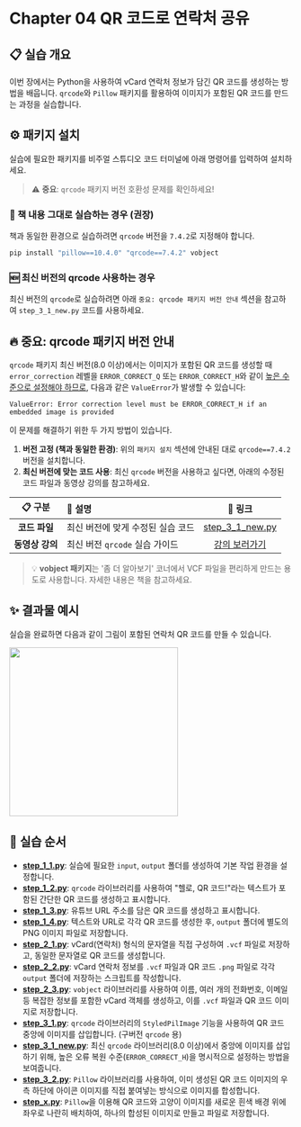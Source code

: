 # Chapter 04 QR 코드로 연락처 공유

## 📋 실습 개요
이번 장에서는 Python을 사용하여 vCard 연락처 정보가 담긴 QR 코드를 생성하는 방법을 배웁니다. `qrcode`와 `Pillow` 패키지를 활용하여 이미지가 포함된 QR 코드를 만드는 과정을 실습합니다.

## ⚙️ 패키지 설치
실습에 필요한 패키지를 비주얼 스튜디오 코드 터미널에 아래 명령어를 입력하여 설치하세요.

> ⚠️ **중요**: `qrcode` 패키지 버전 호환성 문제를 확인하세요!

### 📖 책 내용 그대로 실습하는 경우 (권장)
책과 동일한 환경으로 실습하려면 `qrcode` 버전을 `7.4.2`로 지정해야 합니다.
```bash
pip install "pillow==10.4.0" "qrcode==7.4.2" vobject
```

### 🆕 최신 버전의 qrcode 사용하는 경우
최신 버전의 `qrcode`로 실습하려면 아래 `중요: qrcode 패키지 버전 안내` 섹션을 참고하여 `step_3_1_new.py` 코드를 사용하세요.

## 🔥 중요: qrcode 패키지 버전 안내
`qrcode` 패키지 최신 버전(8.0 이상)에서는 이미지가 포함된 QR 코드를 생성할 때 `error_correction` 레벨을 `ERROR_CORRECT_Q` 또는 `ERROR_CORRECT_H`와 같이 [높은 수준으로 설정해야 하므로](https://pypi.org/project/qrcode/), 다음과 같은 `ValueError`가 발생할 수 있습니다:

```
ValueError: Error correction level must be ERROR_CORRECT_H if an embedded image is provided
```

이 문제를 해결하기 위한 두 가지 방법이 있습니다.

1.  **버전 고정 (책과 동일한 환경)**: 위의 `패키지 설치` 섹션에 안내된 대로 `qrcode==7.4.2` 버전을 설치합니다.
2.  **최신 버전에 맞는 코드 사용**: 최신 `qrcode` 버전을 사용하고 싶다면, 아래의 수정된 코드 파일과 동영상 강의를 참고하세요.

| 📋 구분 | 📝 설명 | 🔗 링크 |
|:---:|:---|:---:|
| **코드 파일** | 최신 버전에 맞게 수정된 실습 코드 | [step_3_1_new.py](step_3_1_new.py) |
| **동영상 강의** | 최신 버전 `qrcode` 실습 가이드 | [강의 보러가기](https://www.youtube.com/watch?v=IpgPhZh4kXE&list=PLID7cC3lN2TF4D1uUL3gYoK6VEWlorbQ&index=31&t=376s) |

> 💡 **vobject 패키지**는 '좀 더 알아보기' 코너에서 VCF 파일을 편리하게 만드는 용도로 사용합니다. 자세한 내용은 책을 참고하세요.

## ✨ 결과물 예시
실습을 완료하면 다음과 같이 그림이 포함된 연락처 QR 코드를 만들 수 있습니다.

<img src="https://raw.githubusercontent.com/himoon/gopython/refs/heads/main/ch_04/output/step_x.png" width="300">


## 🚀 실습 순서

*   **[step_1_1.py](step_1_1.py)**: 실습에 필요한 `input`, `output` 폴더를 생성하여 기본 작업 환경을 설정합니다.
*   **[step_1_2.py](step_1_2.py)**: `qrcode` 라이브러리를 사용하여 "헬로, QR 코드!"라는 텍스트가 포함된 간단한 QR 코드를 생성하고 표시합니다.
*   **[step_1_3.py](step_1_3.py)**: 유튜브 URL 주소를 담은 QR 코드를 생성하고 표시합니다.
*   **[step_1_4.py](step_1_4.py)**: 텍스트와 URL로 각각 QR 코드를 생성한 후, `output` 폴더에 별도의 PNG 이미지 파일로 저장합니다.
*   **[step_2_1.py](step_2_1.py)**: vCard(연락처) 형식의 문자열을 직접 구성하여 `.vcf` 파일로 저장하고, 동일한 문자열로 QR 코드를 생성합니다.
*   **[step_2_2.py](step_2_2.py)**: vCard 연락처 정보를 `.vcf` 파일과 QR 코드 `.png` 파일로 각각 `output` 폴더에 저장하는 스크립트를 작성합니다.
*   **[step_2_3.py](step_2_3.py)**: `vobject` 라이브러리를 사용하여 이름, 여러 개의 전화번호, 이메일 등 복잡한 정보를 포함한 vCard 객체를 생성하고, 이를 `.vcf` 파일과 QR 코드 이미지로 저장합니다.
*   **[step_3_1.py](step_3_1.py)**: `qrcode` 라이브러리의 `StyledPilImage` 기능을 사용하여 QR 코드 중앙에 이미지를 삽입합니다. (구버전 `qrcode` 용)
*   **[step_3_1_new.py](step_3_1_new.py)**: 최신 `qrcode` 라이브러리(8.0 이상)에서 중앙에 이미지를 삽입하기 위해, 높은 오류 복원 수준(`ERROR_CORRECT_H`)을 명시적으로 설정하는 방법을 보여줍니다.
*   **[step_3_2.py](step_3_2.py)**: `Pillow` 라이브러리를 사용하여, 이미 생성된 QR 코드 이미지의 우측 하단에 아이콘 이미지를 직접 붙여넣는 방식으로 이미지를 합성합니다.
*   **[step_x.py](step_x.py)**: `Pillow`을 이용해 QR 코드와 고양이 이미지를 새로운 흰색 배경 위에 좌우로 나란히 배치하여, 하나의 합성된 이미지로 만들고 파일로 저장합니다.
